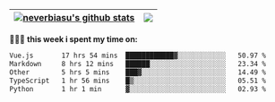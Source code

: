 | <a href="https://github.com/neverbiasu"><img align="center" src="https://github-readme-stats.vercel.app/api?username=neverbiasu&theme=dracula&show_icons=true&hide_border=true&count_private=true" alt="neverbiasu's github stats" /></a> | <a href="https://github.com/neverbiasu"><img align="center" src="https://github-readme-stats.vercel.app/api/top-langs/?username=neverbiasu&theme=dracula&show_icons=true&hide_border=true&layout=compact" /></a> |
| ------------- | ------------- |

👨🏾‍💻 **this week i spent my time on:**
<!--START_SECTION:waka-->

```txt
Vue.js       17 hrs 54 mins  ████████████▓░░░░░░░░░░░░   50.97 %
Markdown     8 hrs 12 mins   ██████░░░░░░░░░░░░░░░░░░░   23.34 %
Other        5 hrs 5 mins    ███▓░░░░░░░░░░░░░░░░░░░░░   14.49 %
TypeScript   1 hr 56 mins    █▒░░░░░░░░░░░░░░░░░░░░░░░   05.51 %
Python       1 hr 1 min      ▓░░░░░░░░░░░░░░░░░░░░░░░░   02.93 %
```

<!--END_SECTION:waka-->
